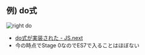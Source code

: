 ## 例) do式

![right do](https://monosnap.com/file/Pc9z1jSvOCOZi3q0GUE8E55kfPuRWF.png)

-   [do式が実装された - JS.next](http://js-next.hatenablog.com/entry/2015/10/23/193955 "do式が実装された - JS.next")
-   今の時点でStage 0なのでES7で入ることはほぼない
